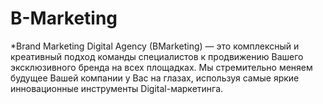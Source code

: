# B-Marketing

*Brand Marketing Digital Agency (BMarketing) — это комплексный и креативный подход команды специалистов к продвижению Вашего эксклюзивного бренда на всех площадках. Мы стремительно меняем будущее Вашей компании у Вас на глазах, используя самые яркие инновационные инструменты Digital-маркетинга.
